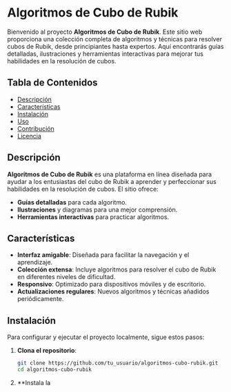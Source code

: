 # Algoritmos de Cubo de Rubik

Bienvenido al proyecto **Algoritmos de Cubo de Rubik**. Este sitio web proporciona una colección completa de algoritmos y técnicas para resolver cubos de Rubik, desde principiantes hasta expertos. Aquí encontrarás guías detalladas, ilustraciones y herramientas interactivas para mejorar tus habilidades en la resolución de cubos.

## Tabla de Contenidos

- [Descripción](#descripción)
- [Características](#características)
- [Instalación](#instalación)
- [Uso](#uso)
- [Contribución](#contribución)
- [Licencia](#licencia)

## Descripción

**Algoritmos de Cubo de Rubik** es una plataforma en línea diseñada para ayudar a los entusiastas del cubo de Rubik a aprender y perfeccionar sus habilidades en la resolución de cubos. El sitio ofrece:

- **Guías detalladas** para cada algoritmo.
- **Ilustraciones** y diagramas para una mejor comprensión.
- **Herramientas interactivas** para practicar algoritmos.

## Características

- **Interfaz amigable**: Diseñada para facilitar la navegación y el aprendizaje.
- **Colección extensa**: Incluye algoritmos para resolver el cubo de Rubik en diferentes niveles de dificultad.
- **Responsivo**: Optimizado para dispositivos móviles y de escritorio.
- **Actualizaciones regulares**: Nuevos algoritmos y técnicas añadidos periódicamente.

## Instalación

Para configurar y ejecutar el proyecto localmente, sigue estos pasos:

1. **Clona el repositorio**:
    ```bash
    git clone https://github.com/tu_usuario/algoritmos-cubo-rubik.git
    cd algoritmos-cubo-rubik
    ```

2. **Instala la
